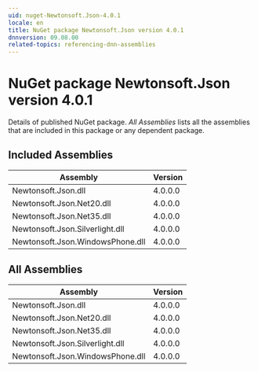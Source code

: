 ```yaml
---
uid: nuget-Newtonsoft.Json-4.0.1
locale: en
title: NuGet package Newtonsoft.Json version 4.0.1
dnnversion: 09.08.00
related-topics: referencing-dnn-assemblies
---
```


# NuGet package Newtonsoft.Json version 4.0.1
Details of published NuGet package.
*All Assemblies* lists all the assemblies that are included in this package or any dependent package.

## Included Assemblies

|Assembly|Version|
|---|---|
|Newtonsoft.Json.dll|4.0.0.0|
|Newtonsoft.Json.Net20.dll|4.0.0.0|
|Newtonsoft.Json.Net35.dll|4.0.0.0|
|Newtonsoft.Json.Silverlight.dll|4.0.0.0|
|Newtonsoft.Json.WindowsPhone.dll|4.0.0.0|

## All Assemblies

|Assembly|Version|
|---|---|
|Newtonsoft.Json.dll|4.0.0.0|
|Newtonsoft.Json.Net20.dll|4.0.0.0|
|Newtonsoft.Json.Net35.dll|4.0.0.0|
|Newtonsoft.Json.Silverlight.dll|4.0.0.0|
|Newtonsoft.Json.WindowsPhone.dll|4.0.0.0|

